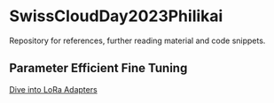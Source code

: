 # SwissCloudDay2023Philikai
Repository for references, further reading material and code snippets. 



## Parameter Efficient Fine Tuning
[Dive into LoRa Adapters](https://towardsdatascience.com/dive-into-lora-adapters-38f4da488ede)
